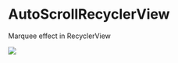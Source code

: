 # AutoScrollRecyclerView

Marquee effect in RecyclerView


![](AutoScrollRecyclerView/app/marquee_recycler_view.gif)


